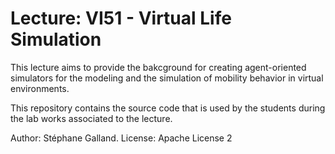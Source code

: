 # Lecture: VI51 - Virtual Life Simulation

This lecture aims to provide the bakcground for creating agent-oriented simulators for the modeling and
the simulation of mobility behavior in virtual environments.

This repository contains the source code that is used by the students during the lab works associated to the lecture.

Author: Stéphane Galland.
License: Apache License 2
